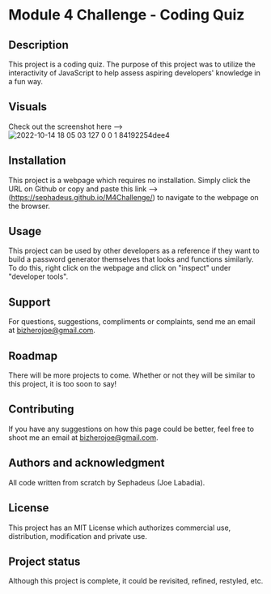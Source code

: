 # Module 4 Challenge - Coding Quiz

## Description
This project is a coding quiz. The purpose of this project was to utilize the interactivity of JavaScript to help assess aspiring developers' knowledge in a fun way.

## Visuals
Check out the screenshot here --> ![2022-10-14 18 05 03 127 0 0 1 84192254dee4](https://user-images.githubusercontent.com/90430093/195951804-40be3f9d-b065-4d58-9364-d9a39c6ca22f.jpg)

## Installation
This project is a webpage which requires no installation. Simply click the URL on Github or copy and paste this link --> (https://sephadeus.github.io/M4Challenge/) to navigate to the webpage on the browser.

## Usage
This project can be used by other developers as a reference if they want to build a password generator themselves that looks and functions similarly. To do this, right click on the webpage and click on "inspect" under "developer tools".

## Support
For questions, suggestions, compliments or complaints, send me an email at bizherojoe@gmail.com.

## Roadmap
There will be more projects to come. Whether or not they will be similar to this project, it is too soon to say!

## Contributing
If you have any suggestions on how this page could be better, feel free to shoot me an email at bizherojoe@gmail.com.

## Authors and acknowledgment
All code written from scratch by Sephadeus (Joe Labadia).

## License
This project has an MIT License which authorizes commercial use, distribution, modification and private use.

## Project status
Although this project is complete, it could be revisited, refined, restyled, etc.

